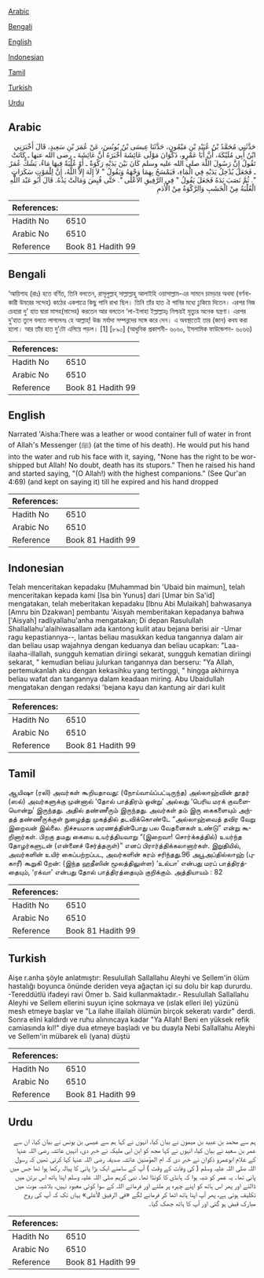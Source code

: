 [Arabic](#arabic)

[Bengali](#bengali)

[English](#english)

[Indonesian](#indonesian)

[Tamil](#tamil)

[Turkish](#turkish)

[Urdu](#urdu)

## Arabic


<div dir="rtl" lang="ar" style={{fontSize:'larger',backgroundColor:'#f8f9fa',padding:20}}>
حَدَّثَنِي مُحَمَّدُ بْنُ عُبَيْدِ بْنِ مَيْمُونٍ، حَدَّثَنَا عِيسَى بْنُ يُونُسَ، عَنْ عُمَرَ بْنِ سَعِيدٍ، قَالَ أَخْبَرَنِي ابْنُ أَبِي مُلَيْكَةَ، أَنَّ أَبَا عَمْرٍو، ذَكْوَانَ مَوْلَى عَائِشَةَ أَخْبَرَهُ أَنَّ عَائِشَةَ ـ رضى الله عنها ـ كَانَتْ تَقُولُ إِنَّ رَسُولَ اللَّهَ صلى الله عليه وسلم كَانَ بَيْنَ يَدَيْهِ رَكْوَةٌ ـ أَوْ عُلْبَةٌ فِيهَا مَاءٌ، يَشُكُّ عُمَرُ ـ فَجَعَلَ يُدْخِلُ يَدَيْهِ فِي الْمَاءِ، فَيَمْسَحُ بِهِمَا وَجْهَهُ وَيَقُولُ ‏"‏ لاَ إِلَهَ إِلاَّ اللَّهُ، إِنَّ لِلْمَوْتِ سَكَرَاتٍ ‏"‏‏.‏ ثُمَّ نَصَبَ يَدَهُ فَجَعَلَ يَقُولُ ‏"‏ فِي الرَّفِيقِ الأَعْلَى ‏"‏‏.‏ حَتَّى قُبِضَ وَمَالَتْ يَدُهُ‏.‏ قَالَ أَبُو عَبْد اللَّهِ الْعُلْبَةُ مِنْ الْخَشَبِ وَالرَّكْوَةُ مِنْ الْأَدَمِ
</div>
<div style={{backgroundColor:'#f8f9fa',padding:20, marginBottom: 10}}><table> <thead> <tr> <th>References:</th> <th></th> </tr> </thead> <tbody><tr><td>Hadith No</td><td>6510</td></tr><tr><td>Arabic No</td><td>6510</td></tr><tr><td>Reference</td><td>Book 81 Hadith 99</td></tr></tbody></table></div>

## Bengali


<div dir="ltr" lang="bn" style={{fontSize:'larger',backgroundColor:'#f8f9fa',padding:20}}>
‘আয়িশাহ (রাঃ) হতে বর্ণিত, তিনি বলতেন, রাসূলুল্লাহ্ সাল্লাল্লাহু আলাইহি ওয়াসাল্লাম-এর সামনে চামড়ার অথবা (বর্ণনাকারী উমরের সন্দেহ) কাঠের একপাত্রে কিছু পানি রাখা ছিল। তিনি তাঁর হাত ঐ পানির মধ্যে ঢুকিয়ে দিতেন। এরপর নিজ চেহারা দু’ হাত দ্বারা মাসহ(মাসেহ) করতেন আর বলতেন ‘লা-ইলাহা ইল্লাল্লাহ্ঃ নিশ্চয়ই মৃত্যুর অনেক যন্ত্রণা। এরপর দু’হাত তুলে বলতে লাগলেনঃ হে আল্লাহ্! উচ্চ মর্যাদা সম্পন্নদের সঙ্গে করে দেন। এ অবস্থাতেই তার (জান) কবয করা হলো। আর তাঁর হাত দু’টো এলিয়ে পড়ল। [1] [৮৯০] (আধুনিক প্রকাশনী- ৬০৬০, ইসলামিক ফাউন্ডেশন- ৬০৬৬)
</div>
<div style={{backgroundColor:'#f8f9fa',padding:20, marginBottom: 10}}><table> <thead> <tr> <th>References:</th> <th></th> </tr> </thead> <tbody><tr><td>Hadith No</td><td>6510</td></tr><tr><td>Arabic No</td><td>6510</td></tr><tr><td>Reference</td><td>Book 81 Hadith 99</td></tr></tbody></table></div>

## English


<div dir="ltr" lang="en" style={{fontSize:'larger',backgroundColor:'#f8f9fa',padding:20}}>
Narrated 'Aisha:There was a leather or wood container full of water in front of Allah's Messenger (ﷺ) (at the time of his death). He would put his hand into the water and rub his face with it, saying, "None has the right to be worshipped but Allah! No doubt, death has its stupors." Then he raised his hand and started saying, "(O Allah!) with the highest companions." (See Qur'an 4:69) (and kept on saying it) till he expired and his hand dropped
</div>
<div style={{backgroundColor:'#f8f9fa',padding:20, marginBottom: 10}}><table> <thead> <tr> <th>References:</th> <th></th> </tr> </thead> <tbody><tr><td>Hadith No</td><td>6510</td></tr><tr><td>Arabic No</td><td>6510</td></tr><tr><td>Reference</td><td>Book 81 Hadith 99</td></tr></tbody></table></div>

## Indonesian


<div dir="ltr" lang="id" style={{fontSize:'larger',backgroundColor:'#f8f9fa',padding:20}}>
Telah menceritakan kepadaku [Muhammad bin 'Ubaid bin maimun], telah menceritakan kepada kami [Isa bin Yunus] dari [Umar bin Sa'id] mengatakan, telah meberitakan kepadaku [Ibnu Abi Mulaikah] bahwasanya [Amru bin Dzakwan] pembantu 'Aisyah memberitakan kepadanya bahwa ['Aisyah] radliyallahu'anha mengatakan; Di depan Rasulullah Shallallahu'alaihiwasallam ada kantong kulit atau bejana berisi air -Umar ragu kepastiannya--, lantas beliau masukkan kedua tangannya dalam air dan beliau usap wajahnya dengan keduanya dan beliau ucapkan: "Laa-ilaaha-illallah, sungguh kematian diriingi sekarat, sungguh kematian diriingi sekarat, " kemudian beliau julurkan tangannya dan berseru: "Ya Allah, pertemukanlah aku dengan kekasihku yang tertinggi, " hingga akhirnya beliau wafat dan tangannya dalam keadaan miring. Abu Ubaidullah mengatakan dengan redaksi 'bejana kayu dan kantung air dari kulit
</div>
<div style={{backgroundColor:'#f8f9fa',padding:20, marginBottom: 10}}><table> <thead> <tr> <th>References:</th> <th></th> </tr> </thead> <tbody><tr><td>Hadith No</td><td>6510</td></tr><tr><td>Arabic No</td><td>6510</td></tr><tr><td>Reference</td><td>Book 81 Hadith 99</td></tr></tbody></table></div>

## Tamil


<div dir="ltr" lang="ta" style={{fontSize:'larger',backgroundColor:'#f8f9fa',padding:20}}>
ஆயிஷா (ரலி) அவர்கள் கூறியதாவது: (நோய்வாய்ப்பட்டிருந்த) அல்லாஹ்வின் தூதர் (ஸல்) அவர்களுக்கு முன்னால் ‘தோல் பாத்திரம் ஒன்று’ அல்லது ‘பெரிய மரக் குவளையொன்று’ இருந்தது. அதில் தண்ணீரும் இருந்தது. அவர்கள் தம் இரு கைகளையும் அந்தத் தண்ணீருக்குள் நுழைத்து முகத்தில் தடவிக்கொண்டே “அல்லாஹ்வைத் தவிர வேறு இறைவன் இல்லை. நிச்சயமாக மரணத்தின்போது பல வேதனைகள் உண்டு” என்று கூறினார்கள். பிறகு தமது கையை உயர்த்தியவாறு “(இறைவா! சொர்க்கத்தில்) உயர்ந்த தோழர்களுடன் (என்னைச் சேர்த்தருள்)” எனப் பிரார்த்திக்கலானார்கள். இறுதியில், அவர்களின் உயிர் கைப்பற்றப்பட, அவர்களின் கரம் சரிந்தது.96 அபூஅப்தில்லாஹ் (புகாரீ) கூறுகி றேன்: (இந்த ஹதீஸின் மூலத்திலுள்ள) ‘உல்பா’ என்பது மரப் பாத்திரத்தையும், ‘ரக்வா’ என்பது தோல் பாத்திரத்தையும் குறிக்கும். அத்தியாயம் : 82
</div>
<div style={{backgroundColor:'#f8f9fa',padding:20, marginBottom: 10}}><table> <thead> <tr> <th>References:</th> <th></th> </tr> </thead> <tbody><tr><td>Hadith No</td><td>6510</td></tr><tr><td>Arabic No</td><td>6510</td></tr><tr><td>Reference</td><td>Book 81 Hadith 99</td></tr></tbody></table></div>

## Turkish


<div dir="ltr" lang="tr" style={{fontSize:'larger',backgroundColor:'#f8f9fa',padding:20}}>
Aişe r.anha şöyle anlatmıştır: Resulullah Sallallahu Aleyhi ve Sellem'in ölüm hastalığı boyunca önünde deriden veya ağaçtan içi su dolu bir kap dururdu. -Tereddütlü ifadeyi ravi Ömer b. Said kullanmaktadır.- Resulullah Sallallahu Aleyhi ve Sellem ellerini suyun içine sokmaya ve (ıslak elleri ile) yüzünü mesh etmeye başlar ve "La ilahe illailah ölümün birçok sekeratı vardır" derdi. Sonra elini kaldırdı ve ruhu alınıncaya kadar "Ya Allah! Beni en yüksek refik camiasında kıl!" diye dua etmeye başladı ve bu duayla Nebi Sallallahu Aleyhi ve Sellem'in mübarek eli (yana) düştü
</div>
<div style={{backgroundColor:'#f8f9fa',padding:20, marginBottom: 10}}><table> <thead> <tr> <th>References:</th> <th></th> </tr> </thead> <tbody><tr><td>Hadith No</td><td>6510</td></tr><tr><td>Arabic No</td><td>6510</td></tr><tr><td>Reference</td><td>Book 81 Hadith 99</td></tr></tbody></table></div>

## Urdu


<div dir="rtl" lang="ur" style={{fontSize:'larger',backgroundColor:'#f8f9fa',padding:20}}>
ہم سے محمد بن عبید بن میمون نے بیان کیا، انہوں نے کہا ہم سے عیسیٰ بن یونس نے بیان کیا، ان سے عمر بن سعید نے بیان کیا، انہوں نے کہا مجھ کو ابن ابی ملیکہ نے خبر دی، انہیں عائشہ رضی اللہ عنہا کے غلام ابوعمرو ذکوان نے خبر دی کہ ام المؤمنین عائشہ صدیقہ رضی اللہ عنہا کہا کرتی تھیں کہ رسول اللہ صلی اللہ علیہ وسلم ( کی وفات کے وقت ) آپ کے سامنے ایک بڑا پانی کا پیالہ رکھا ہوا تھا جس میں پانی تھا۔ یہ عمر کو شبہ ہوا کہ ہانڈی کا کونڈا تھا۔ نبی کریم صلی اللہ علیہ وسلم اپنا ہاتھ اس برتن میں ڈالتے اور پھر اس ہاتھ کو اپنے چہرہ پر ملتے اور فرماتے اللہ کے سوا کوئی معبود نہیں، بلاشبہ موت میں تکلیف ہوتی ہے، پھر آپ اپنا ہاتھ اٹھا کر فرمانے لگے «في الرفيق الأعلى» یہاں تک کہ آپ کی روح مبارک قبض ہو گئی اور آپ کا ہاتھ جھک گیا۔
</div>
<div style={{backgroundColor:'#f8f9fa',padding:20, marginBottom: 10}}><table> <thead> <tr> <th>References:</th> <th></th> </tr> </thead> <tbody><tr><td>Hadith No</td><td>6510</td></tr><tr><td>Arabic No</td><td>6510</td></tr><tr><td>Reference</td><td>Book 81 Hadith 99</td></tr></tbody></table></div>